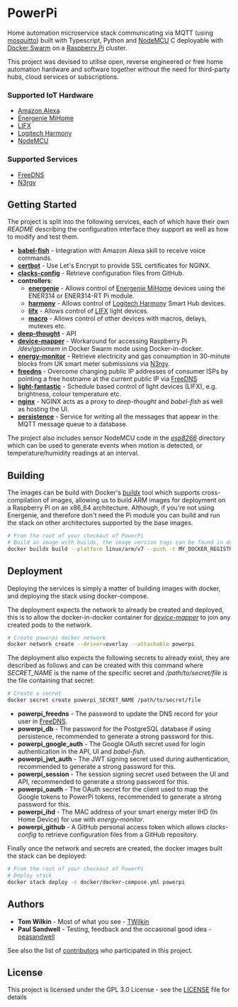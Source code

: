 # PowerPi

Home automation microservice stack communicating via MQTT (using [mosquitto](https://mosquitto.org/)) built with Typescript, Python and [NodeMCU](https://en.wikipedia.org/wiki/NodeMCU) C deployable with [Docker Swarm](https://docs.docker.com/engine/swarm/) on a [Raspberry Pi](https://www.raspberrypi.com/) cluster.

This project was devised to utilise open, reverse engineered or free home automation hardware and software together without the need for third-party hubs, cloud services or subscriptions.

### Supported IoT Hardware

-   [Amazon Alexa](https://developer.amazon.com/en-GB/alexa/devices)
-   [Energenie MiHome](https://energenie4u.co.uk/catalogue/category/Raspberry-Pi-Accessories)
-   [LIFX](https://www.lifx.com/)
-   [Logitech Harmony](https://www.logitech.com/en-gb/products/harmony.html)
-   [NodeMCU](https://en.wikipedia.org/wiki/NodeMCU)

### Supported Services

-   [FreeDNS](https://freedns.afraid.org/)
-   [N3rgy](http://www.n3rgy.com/)

## Getting Started

The project is split into the following services, each of which have their own _README_ describing the configuration interface they support as well as how to modify and test them.

-   [**babel-fish**](babel-fish/README.md) - Integration with Amazon Alexa skill to receive voice commands.
-   [**certbot**](certbot/README.md) - Use Let's Encrypt to provide SSL certificates for NGINX.
-   [**clacks-config**](clacks-config/READEME.md) - Retrieve configuration files from GitHub.
-   **controllers**:
    -   [**energenie**](controllers/energenie/README.md) - Allows control of [Energenie MiHome](https://energenie4u.co.uk/catalogue/category/Raspberry-Pi-Accessories) devices using the ENER314 or ENER314-RT Pi module.
    -   [**harmony**](controllers/harmony/README.md) - Allows control of [Logitech Harmony](https://www.logitech.com/en-gb/products/harmony.html) Smart Hub devices.
    -   [**lifx**](controllers/lifx/README.md) - Allows control of [LIFX](https://www.lifx.com/) light devices.
    -   [**macro**](controllers/macro/README.md) - Allows control of other devices with macros, delays, mutexes etc.
-   [**deep-thought**](deep-thought/README.md) - API
-   [**device-mapper**](device-mapper/README.md) - Workaround for accessing Raspberry Pi _/dev/gpiomem_ in Docker Swarm mode using Docker-in-docker.
-   [**energy-monitor**](energy-monitor/README.md) - Retrieve electricity and gas consumption in 30-minute blocks from UK smart meter submissions via [N3rgy](http://www.n3rgy.com/).
-   [**freedns**](freedns/README.md) - Overcome changing public IP addresses of consumer ISPs by pointing a free hostname at the current public IP via [FreeDNS](https://freedns.afraid.org/)
-   [**light-fantastic**](light-fantastic/README.md) - Schedule based control of light devices (LIFX), e.g. brightness, colour temperature etc.
-   [**nginx**](nginx/README.md) - NGINX acts as a proxy to _deep-thought_ and _babel-fish_ as well as hosting the UI.
-   [**persistence**](pesistence/README.md) - Service for writing all the messages that appear in the MQTT message queue to a database.

The project also includes sensor NodeMCU code in the [_esp8266_](esp8266/README.md) directory which can be used to generate events when motion is detected, or temperature/humidity readings at an interval.

## Building

The images can be build with Docker's [_buildx_](https://docs.docker.com/buildx/working-with-buildx/) tool which supports cross-compilation of images, allowing us to build ARM images for deployment on a Raspberry Pi on an x86_64 architecture. Although, if you're not using Energenie, and therefore don't need the Pi module you can build and run the stack on other architectures supported by the base images.

```bash
# From the root of your checkout of PowerPi
# Build an image with buildx, the image version tags can be found in docker/docker-compose.yml
docker buildx build --platform linux/arm/v7 --push -t MY_DOCKER_REGISTRY/powerpi/clacks-config:0.0.2 -f clacks-config/Dockerfile .
```

## Deployment

Deploying the services is simply a matter of building images with docker, and deploying the stack using docker-compose.

The deployment expects the network to already be created and deployed, this is to allow the docker-in-docker container for [_device-mapper_](device-mapper/README.md) to join any created pods to the network.

```bash
# Create powerpi docker network
docker network create --driver=overlay --attachable powerpi
```

The deployment also expects the following secrets to already exist, they are described as follows and can be created with this command where _SECRET_NAME_ is the name of the specific secret and _/path/to/secret/file_ is the file containing that secret:

```bash
# Create a secret
docker secret create powerpi_SECRET_NAME /path/to/secret/file
```

-   **powerpi_freedns** - The password to update the DNS record for your user in [FreeDNS](https://freedns.afraid.org/).
-   **powerpi_db** - The password for the PostgreSQL database if using persistence, recommended to generate a strong password for this.
-   **powerpi_google_auth** - The Google OAuth secret used for login authentication in the API, UI and _babel-fish_.
-   **powerpi_jwt_auth** - The JWT signing secret used during authentication, recommended to generate a strong password for this.
-   **powerpi_session** - The session signing secret used between the UI and API, recommended to generate a strong password for this.
-   **powerpi_oauth** - The OAuth secret for the client used to map the Google tokens to PowerPi tokens, recommended to generate a strong password for this.
-   **powerpi_ihd** - The MAC address of your smart energy meter IHD (In Home Device) for use with _energy-monitor_.
-   **powerpi_github** - A GitHub personal access token which allows _clacks-config_ to retrieve configuration files from a GitHub repository.

Finally once the network and secrets are created, the docker images built the stack can be deployed:

```bash
# From the root of your checkout of PowerPi
# Deploy stack
docker stack deploy -c docker/docker-compose.yml powerpi
```

## Authors

-   **Tom Wilkin** - Most of what you see - [TWilkin](https://github.com/TWilkin)
-   **Paul Sandwell** - Testing, feedback and the occasional good idea - [peasandwell](https://github.com/peasandwell)

See also the list of [contributors](https://github.com/TWilkin/powerpi/contributors) who participated in this project.

## License

This project is licensed under the GPL 3.0 License - see the [LICENSE](LICENSE) file for details
